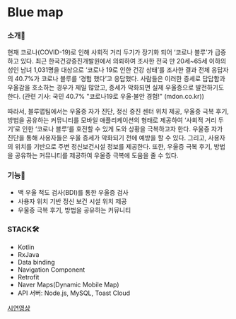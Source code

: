 # Blue map

### 소개📖
현재 코로나(COVID-19)로 인해 사회적 거리 두기가 장기화 되어 ‘코로나 블루’가 급증하고 있다.
최근 한국건강증진개발원에서 의뢰하여 조사한 전국 만 20세~65세 이하의 성인 남녀 1,031명을 대상으로 ‘코로나 19로 인한 건강 상태’를 조사한 결과
전체 응답자의 40.7%가 코로나 블루를 ‘경험 했다’고 응답했다.
사람들은 이러한 증세로 답답함과 우울감을 호소하는 경우가 제일 많았고, 증세가 악화되면 실제 우울증으로 발전하기도 한다.
(관련 기사: 국민 40.7% "코로나19로 우울·불안 경험!" (mdon.co.kr))

따라서, 블루맵팀에서는 우울증 자가 진단, 정신 증진 센터 위치 제공, 우울증 극복 후기,
방법을 공유하는 커뮤니티를 모바일 애플리케이션의 형태로 제공하여 ‘사회적 거리 두기’로 인한 ‘코로나 블루’를 호전할 수 있게 도와 상황을 극복하고자 한다.
우울증 자가 진단을 통해 사용자들은 우울 증세가 악화되기 전에 예방을 할 수 있다.
그리고, 사용자의 위치를 기반으로 주변 정신보건시설 정보를 제공한다.
또한, 우울증 극복 후기, 방법을 공유하는 커뮤니티를 제공하여 우울증 극복에 도움을 줄 수 있다.

### 기능🔧
- 백 우울 척도 검사(BDI)를 통한 우울증 검사
- 사용자 위치 기반 정신 보건 시설 위치 제공
- 우울증 극복 후기, 방법을 공유하는 커뮤니티

### STACK🛠
- Kotlin
- RxJava
- Data binding
- Navigation Component
- Retrofit
- Naver Maps(Dynamic Mobile Map)
- API 서버: Node.js, MySQL, Toast Cloud

[시연영상](https://www.youtube.com/watch?v=zXRzkeUgGnc&ab_channel=%EA%B3%B5%EC%B1%84%EC%9A%B4)

